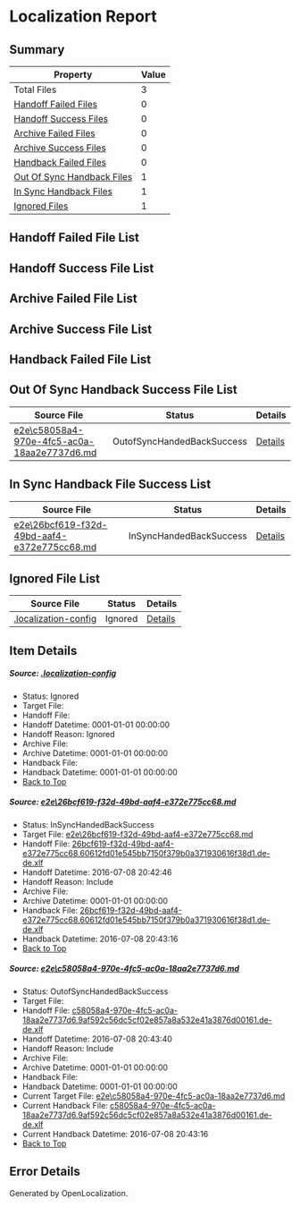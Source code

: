 # <a name='report-top'></a> Localization Report

## Summary
 Property | Value 
 -------- | ----- 
 Total Files | 3
[ Handoff Failed Files ](#handoff-failed-list)| 0
[ Handoff Success Files ](#handoff-success-list)| 0
[ Archive Failed Files ](#archive-failed-list)| 0
[ Archive Success Files ](#archive-success-list)| 0
[ Handback Failed Files ](#handback-failed-list)| 0
[ Out Of Sync Handback Files ](#outofsync-handback-success-list)| 1
[ In Sync Handback Files ](#insync-handback-success-list)| 1
[ Ignored Files ](#ignored-list)| 1

## <a name='handoff-failed-list'></a> Handoff Failed File List

## <a name='handoff-success-list'></a> Handoff Success File List

## <a name='archive-failed-list'></a> Archive Failed File List

## <a name='archive-success-list'></a> Archive Success File List

## <a name='handback-failed-list'></a> Handback Failed File List

## <a name='outofsync-handback-success-list'></a> Out Of Sync Handback Success File List
 Source File | Status | Details 
 ----------- | ------ | ------- 
 [e2e\c58058a4-970e-4fc5-ac0a-18aa2e7737d6.md](https://github.com/OpenLocalizationTestOrg/oltest/blob/851513ffc65b38d144cddcd3af008636930b2756/e2e/c58058a4-970e-4fc5-ac0a-18aa2e7737d6.md) | OutofSyncHandedBackSuccess | [Details](#df721e922ec3670040b9f63a6333bb79cf0e292a2)

## <a name='insync-handback-success-list'></a> In Sync Handback File Success List
 Source File | Status | Details 
 ----------- | ------ | ------- 
 [e2e\26bcf619-f32d-49bd-aaf4-e372e775cc68.md](https://github.com/OpenLocalizationTestOrg/oltest/blob/f23d150cb4a82dbb8b79874a4c8be878282d4292/e2e/26bcf619-f32d-49bd-aaf4-e372e775cc68.md) | InSyncHandedBackSuccess | [Details](#2030fa4483096efc6da4976b709d76d2bd9f1d721)

## <a name='ignored-list'></a> Ignored File List
 Source File | Status | Details 
 ----------- | ------ | ------- 
 [.localization-config](https://github.com/OpenLocalizationTestOrg/oltest/blob/851513ffc65b38d144cddcd3af008636930b2756/.localization-config) | Ignored | [Details](#3d4f252ac210baf56311d7e97dcc2db10974dbd20)

## Item Details
##### <a name='3d4f252ac210baf56311d7e97dcc2db10974dbd20'></a> Source: [.localization-config](https://github.com/OpenLocalizationTestOrg/oltest/blob/851513ffc65b38d144cddcd3af008636930b2756/.localization-config)
* Status: Ignored
* Target File: 
* Handoff File: 
* Handoff Datetime: 0001-01-01 00:00:00
* Handoff Reason: Ignored
* Archive File: 
* Archive Datetime: 0001-01-01 00:00:00
* Handback File: 
* Handback Datetime: 0001-01-01 00:00:00
* [Back to Top](#report-top)

##### <a name='2030fa4483096efc6da4976b709d76d2bd9f1d721'></a> Source: [e2e\26bcf619-f32d-49bd-aaf4-e372e775cc68.md](https://github.com/OpenLocalizationTestOrg/oltest/blob/f23d150cb4a82dbb8b79874a4c8be878282d4292/e2e/26bcf619-f32d-49bd-aaf4-e372e775cc68.md)
* Status: InSyncHandedBackSuccess
* Target File: [e2e\26bcf619-f32d-49bd-aaf4-e372e775cc68.md](https://github.com/OpenLocalizationTestOrg/oltest-dede-fly/blob/f78fc5242aab5aef18b004b33c83cae76c1a5387/e2e/26bcf619-f32d-49bd-aaf4-e372e775cc68.md)
* Handoff File: [26bcf619-f32d-49bd-aaf4-e372e775cc68.60612fd01e545bb7150f379b0a371930616f38d1.de-de.xlf](https://github.com/OpenLocalizationTestOrg/olhandoff-e2e/blob/15fca031dcfc89263329a90e204cb0cea2d788da/ol-handoff/OpenLocalizationTestOrg/oltest-dede-fly/ci/ht/26bcf619-f32d-49bd-aaf4-e372e775cc68.60612fd01e545bb7150f379b0a371930616f38d1.de-de.xlf)
* Handoff Datetime: 2016-07-08 20:42:46
* Handoff Reason: Include
* Archive File: 
* Archive Datetime: 0001-01-01 00:00:00
* Handback File: [26bcf619-f32d-49bd-aaf4-e372e775cc68.60612fd01e545bb7150f379b0a371930616f38d1.de-de.xlf](https://github.com/OpenLocalizationTestOrg/olhandback-e2e/blob/3e1dd6b0a20c487bd0c78742d9803d5525478517/ol-handback/OpenLocalizationTestOrg/oltest-dede-fly/ci/ht/26bcf619-f32d-49bd-aaf4-e372e775cc68.60612fd01e545bb7150f379b0a371930616f38d1.de-de.xlf)
* Handback Datetime: 2016-07-08 20:43:16
* [Back to Top](#report-top)

##### <a name='df721e922ec3670040b9f63a6333bb79cf0e292a2'></a> Source: [e2e\c58058a4-970e-4fc5-ac0a-18aa2e7737d6.md](https://github.com/OpenLocalizationTestOrg/oltest/blob/851513ffc65b38d144cddcd3af008636930b2756/e2e/c58058a4-970e-4fc5-ac0a-18aa2e7737d6.md)
* Status: OutofSyncHandedBackSuccess
* Target File: 
* Handoff File: [c58058a4-970e-4fc5-ac0a-18aa2e7737d6.9af592c56dc5cf02e857a8a532e41a3876d00161.de-de.xlf](https://github.com/OpenLocalizationTestOrg/olhandoff-e2e/blob/58f1839868e86d22a135febdb7512238b7cea1a6/ol-handoff/OpenLocalizationTestOrg/oltest-dede-fly/ci/ht/c58058a4-970e-4fc5-ac0a-18aa2e7737d6.9af592c56dc5cf02e857a8a532e41a3876d00161.de-de.xlf)
* Handoff Datetime: 2016-07-08 20:43:40
* Handoff Reason: Include
* Archive File: 
* Archive Datetime: 0001-01-01 00:00:00
* Handback File: 
* Handback Datetime: 0001-01-01 00:00:00
* Current Target File: [e2e\c58058a4-970e-4fc5-ac0a-18aa2e7737d6.md](https://github.com/OpenLocalizationTestOrg/oltest-dede-fly/blob/f78fc5242aab5aef18b004b33c83cae76c1a5387/e2e/c58058a4-970e-4fc5-ac0a-18aa2e7737d6.md)
* Current Handback File: [c58058a4-970e-4fc5-ac0a-18aa2e7737d6.9af592c56dc5cf02e857a8a532e41a3876d00161.de-de.xlf](https://github.com/OpenLocalizationTestOrg/olhandback-e2e/blob/3e1dd6b0a20c487bd0c78742d9803d5525478517/ol-handback/OpenLocalizationTestOrg/oltest-dede-fly/ci/ht/c58058a4-970e-4fc5-ac0a-18aa2e7737d6.9af592c56dc5cf02e857a8a532e41a3876d00161.de-de.xlf)
* Current Handback Datetime: 2016-07-08 20:43:16
* [Back to Top](#report-top)


## Error Details

Generated by OpenLocalization.
